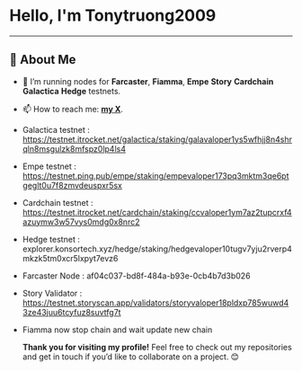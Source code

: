 # Hello, I'm Tonytruong2009
---

## 🎨 About Me

- 🔭 I’m running nodes for **Farcaster**, **Fiamma**, **Empe** **Story** **Cardchain** **Galactica** **Hedge** testnets.
- 📫 How to reach me: **[my X](https://x.com/phat_nguyenphat)**.

- Galactica testnet : https://testnet.itrocket.net/galactica/staking/galavaloper1ys5wfhjj8n4shrqln8msgulzk8mfspz0lp4ls4
- Empe testnet : https://testnet.ping.pub/empe/staking/empevaloper173pq3mktm3qe6ptgeglt0u7f8zmvdeuspxr5sx
- Cardchain testnet : https://testnet.itrocket.net/cardchain/staking/ccvaloper1ym7az2tupcrxf4azuymw3w57vys0mdg0x8nrc2
- Hedge testnet : explorer.konsortech.xyz/hedge/staking/hedgevaloper10tugv7yju2rverp4mkzk5tm0xcr5lxpyt7evz6
- Farcaster Node : af04c037-bd8f-484a-b93e-0cb4b7d3b026
- Story Validator : https://testnet.storyscan.app/validators/storyvaloper18pldxp785wuwd43ze43juu6tcyfuz8suvtfg7t
- Fiamma now stop chain and wait update new chain


  **Thank you for visiting my profile!** Feel free to check out my repositories and get in touch if you’d like to collaborate on a project. 😊
  

